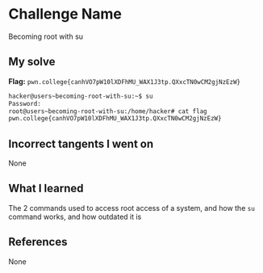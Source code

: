 # Challenge Name
Becoming root with su

## My solve
**Flag:** `pwn.college{canhVO7pW10lXDFhMU_WAX1J3tp.QXxcTN0wCM2gjNzEzW}`

```bash
hacker@users~becoming-root-with-su:~$ su
Password:
root@users~becoming-root-with-su:/home/hacker# cat flag
pwn.college{canhVO7pW10lXDFhMU_WAX1J3tp.QXxcTN0wCM2gjNzEzW}
```
## Incorrect tangents I went on
None

## What I learned
The 2 commands used to access root access of a system, and how the `su` command works, and how outdated it is

## References 
None
